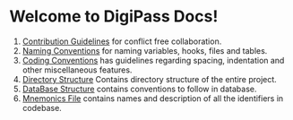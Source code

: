 # Welcome to DigiPass Docs!

1. [Contribution Guidelines](./Pages/ContributionGuidelines.md) for conflict free collaboration. 
1. [Naming Conventions](./Pages/NamingConventions.md) for naming variables, hooks, files and tables.
1. [Coding Conventions](./Pages/CodingConventions.md) has guidelines regarding spacing, indentation and other miscellaneous features.
1. [Directory Structure](./Pages/DirectoryStructure.md) Contains directory structure of the entire project.
1. [DataBase Structure](./Info/DataBaseStructure.md) contains conventions to follow in database.
1. [Mnemonics File](./Info/MnemonicsFile) contains names and description of all the identifiers in codebase.
